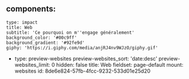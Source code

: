 components:
  -
    type: impact
    title: Web
    subtitle: 'Ce pourquoi on m''engage généralement'
    background_color: '#00c9ff'
    background_gradient: '#92fe9d'
    giphy: 'https://i.giphy.com/media/anjRJ4nv9WJzO/giphy.gif'
  -
    type: preview-websites
    preview-websites_sort: 'date:desc'
    preview-websites_limit: 0
hidden: false
title: Web
fieldset: page-default
mount: websites
id: 8de6e824-57fb-4fcc-9232-533d01e25d20
